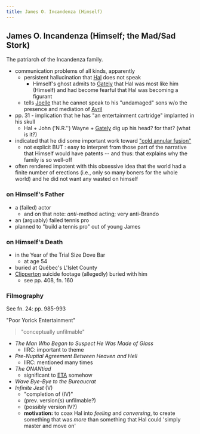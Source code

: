 ```yaml
---
title: James O. Incandenza (Himself)
---
```


James O. Incandenza (Himself; the Mad/Sad Stork)
-----------------------------

The patriarch of the Incandenza family.

* communication problems of all kinds, apparently
  * persistent hallucination that [Hal](/infinite-notes/characters/Hal) does not speak
    * Himself's ghost admits to [Gately](/infinite-notes/characters/Don_Gately) that Hal was
      most like him (Himself) and had become fearful that Hal was becoming a
      figurant
  * tells [Joelle](/infinite-notes/characters/Joelle) that he cannot speak to his "undamaged"
    sons w/o the presence and mediation of [Avril](/infinite-notes/characters/Avril)
* pp. 31 - implication that he has "an entertainment cartridge" implanted in his skull
  * Hal + John ('N.R.'') Wayne + [Gately](/infinite-notes/characters/Don_Gately) dig up his
    head? for that? (what is it?)
* indicated that he did some important work toward ["cold annular fusion"](/infinite-notes/misc/annular_fusion)
  * not explicit BUT : easy to interpret from those part of the narrative that
    Himself would have patents -- and thus: that explains why the family is so
    well-off
* often rendered impotent with this obsessive idea that the world had a finite
  number of erections (i.e., only so many boners for the whole world) and he did
  not want any wasted on himself

<h3>on Himself's Father</h3>

* a (failed) actor
  * and on that note: *anti*-method acting; very anti-Brando
* an (arguably) failed tennis pro
* planned to "build a tennis pro" out of young James

<h3>on Himself's Death</h3>

* in the Year of the Trial Size Dove Bar
  * at age 54
* buried at Québec's L'Islet County
* [Clipperton](/infinite-notes/characters/Clipperton) suicide footage (allegedly) buried with him
  * see pp. 408, fn. 160

<h3>Filmography</h3>

See fn. 24: pp. 985-993

"Poor Yorick Entertainment"

> "conceptually unfilmable"

* *The Man Who Began to Suspect He Was Made of Glass*
  * IIRC: important to theme
* *Pre-Nuptial Agreement Between Heaven and Hell*
  * IIRC: mentioned many times
* *The ONANtiad*
  * significant to [ETA](/infinite-notes/places/ETA) somehow
* *Wave Bye-Bye to the Bureaucrat*
* *Infinite Jest* (V)
  * "completion of (IV)"
  * (prev. version(s) unfilmable?)
  * (possibly version IV?)
  * **motivation:** to coax Hal into *feeling* and *conversing*, to create
    something that was *more* than something that Hal could 'simply master and
    move on'